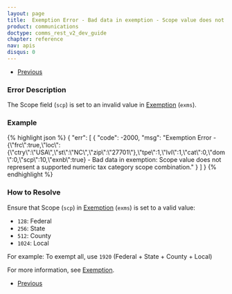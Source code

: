```yaml
---
layout: page
title:  Exemption Error - Bad data in exemption - Scope value does not represent a supported numeric tax category scope combination
product: communications
doctype: comms_rest_v2_dev_guide
chapter: reference
nav: apis
disqus: 0
---
```


<ul class="pager">
  <li class="previous"><a href="/communications/dev-guide_rest_v2/reference/calculate-tax-errors/"><i class="glyphicon glyphicon-chevron-left"></i>Previous</a></li>
</ul>

<h3>Error Description</h3>
The Scope field (<code>scp</code>) is set to an invalid value in <a class="dev-guide-link" href="/communications/dev-guide_rest_v2/reference/exemption/">Exemption</a> (<code>exms</code>).

<h3>Example</h3>
{% highlight json %}
{
  "err": [
    {
      "code": -2000,
      "msg": "Exemption Error - {\"frc\":true,\"loc\":{\"ctry\":\"USA\",\"st\":\"NC\",\"zip\":\"27701\"},\"tpe\":1,\"lvl\":1,\"cat\":0,\"dom\":0,\"scp\":10,\"exnb\":true} - Bad data in exemption: Scope value does not represent a supported numeric tax category scope combination."
    }
  ]
}
{% endhighlight %}

<h3>How to Resolve</h3>
Ensure that Scope (<code>scp</code>) in <a class="dev-guide-link" href="/communications/dev-guide_rest_v2/reference/exemption/">Exemption</a> (<code>exms</code>) is set to a valid value:
<ul class="dev-guide-list">
  <li><code>128</code>: Federal</li>
  <li><code>256</code>: State</li>
  <li><code>512</code>: County</li>
  <li><code>1024</code>: Local</li>
</ul>
For example: To exempt all, use <code>1920</code> (Federal + State + County + Local)

For more information, see <a class="dev-guide-link" href="/communications/dev-guide_rest_v2/customizing-transactions/sample-transactions/exemption/">Exemption</a>.

<ul class="pager">
  <li class="previous"><a href="/communications/dev-guide_rest_v2/reference/calculate-tax-errors/"><i class="glyphicon glyphicon-chevron-left"></i>Previous</a></li>
</ul>